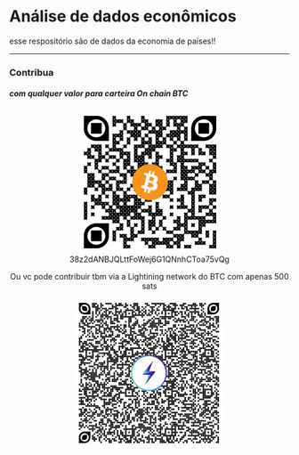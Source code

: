 # Análise de dados econômicos
esse respositório são de dados da economia de países!!

---
### Contribua 
##### com qualquer valor para carteira On chain BTC

<div align="center">

![38z2dANBJQLttFoWej6G1QNnhCToa75vQg](img/donate-on.png)\
38z2dANBJQLttFoWej6G1QNnhCToa75vQg

Ou vc pode contribuir tbm via a Lightining network do BTC com apenas 500 sats
<div align="center">

![](/img/ln-donate.png)


</div>